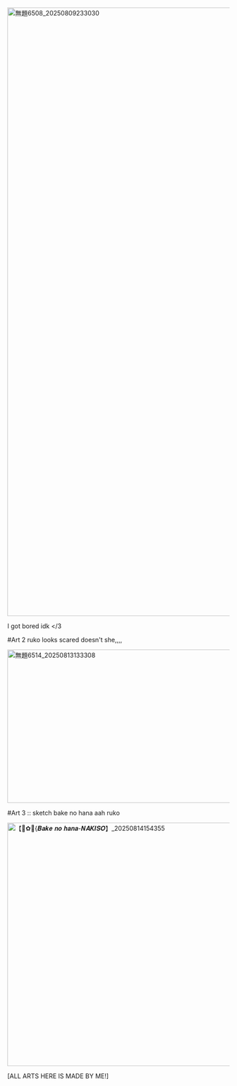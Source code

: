 #


<img width="1378" height="1378" alt="無題6508_20250809233030" src="https://github.com/user-attachments/assets/c3fe6cb5-efeb-4c1d-aaa3-32fe67e29ad3" />

I got bored idk </3


#Art 2 ruko looks scared doesn't she,,,,

<img width="612" height="347" alt="無題6514_20250813133308" src="https://github.com/user-attachments/assets/e6ece149-d0f9-4ba7-9d2d-07dec22e4b9c" />





#Art 3 :: sketch bake no hana aah ruko




<img width="689" height="551" alt="【🔔✿🔫{𝑩𝒂𝒌𝒆 𝒏𝒐 𝒉𝒂𝒏𝒂-𝑵𝑨𝑲𝑰𝑺𝑶】_20250814154355" src="https://github.com/user-attachments/assets/c450a7d0-8546-4429-9e8b-b7766e41474e" />



[ALL ARTS HERE IS MADE BY ME!]
